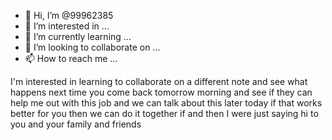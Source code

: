 - 👋 Hi, I’m @99962385
- 👀 I’m interested in ...
- 🌱 I’m currently learning ...
- 💞️ I’m looking to collaborate on ...
- 📫 How to reach me ...

<!---
99962385/99962385 is a ✨ special ✨ repository because its `README.md` (this file) appears on your GitHub profile.
You can click the Preview link to take a look at your changes.
--->
I'm interested in learning to collaborate on a different note and see what happens next time you come back tomorrow morning and see if they can help me out with this job and we can talk about this later today if that works better for you then we can do it together if and then I were just saying hi to you and your family and friends 
